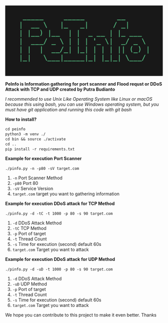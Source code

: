 ![1733279476617](images/readme/1733279476617.png)

**PeInfo is Information gathering for port scanner and Flood requst or DDoS Attack with TCP and UDP created by Putra Budianto**

*I recommended to use Unix Like Operating System like Linux or macOS because this using bash, you can use Windows operating system, but you must have git application and running this code with git bash*

**How to install?**

```
cd peinfo
python3 -m venv ./
cd bin && source ./activate
cd ..
pip install -r requirements.txt
```

**Example for execution Port Scanner**

`./pinfo.py -n -p80 -sV target.com`

1. `-n` Port Scanner Method
2. `-p80` Port 80
3. `-sV` Service Version
4. `target.com` target you want to gathering information

**Example for execution DDoS attack for TCP Method**

`./pinfo.py -d -tC -t 1000 -p 80 -s 90 target.com`

1. `-d` DDoS Attack Method
2. `-tC` TCP Method
3. `-p` Port of target
4. `-t` Thread Count
5. `-s` Time for execution (second) default 60s
6. `target.com` Target you want to attack

**Example for execution DDoS attack for UDP Method**

`./pinfo.py -d -uD -t 1000 -p 80 -s 90 target.com`

1. `-d` DDoS Attack Method
2. `-uD` UDP Method
3. `-p` Port of target
4. `-t` Thread Count
5. `-s` Time for execution (second) default 60s
6. `target.com` Target you want to attack

We hope you can contribute to this project to make it even better. Thanks
